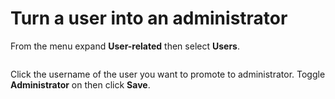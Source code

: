 # Turn a user into an administrator

From the menu expand **User-related** then select **Users**.&#x20;

<figure><img src="..//assets/2.20-users-users.gif" alt=""><figcaption></figcaption></figure>

Click the username of the user you want to promote to administrator. Toggle **Administrator** on then click **Save**.

<figure><img src="..//assets/2.15-settings-users-promote.png" alt=""><figcaption></figcaption></figure>

